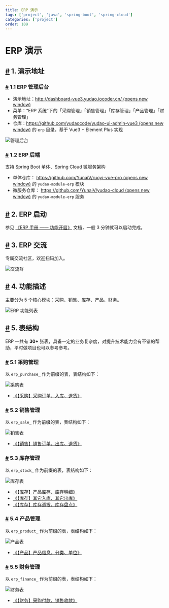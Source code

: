 ```yaml
---
title: ERP 演示
tags: ['project', 'java', 'spring-boot', 'spring-cloud']
categories: ['project']
order: 109
---
```

# ERP 演示

## [#](#_1-演示地址) 1. 演示地址

 ### [#](#_1-1-erp-管理后台) 1.1 ERP 管理后台

 * 演示地址：[http://dashboard-vue3.yudao.iocoder.cn/  (opens new window)](http://dashboard-vue3.yudao.iocoder.cn/)
* 菜单：“ERP 系统”下的「采购管理」「销售管理」「库存管理」「产品管理」「财务管理」
* 仓库：[https://github.com/yudaocode/yudao-ui-admin-vue3  (opens new window)](https://github.com/yudaocode/yudao-ui-admin-vue3) 的 `erp` 目录，基于 Vue3 + Element Plus 实现

 ![管理后台](https://doc.iocoder.cn/img/ERP%E6%89%8B%E5%86%8C/%E5%8A%9F%E8%83%BD%E6%BC%94%E7%A4%BA/%E7%AE%A1%E7%90%86%E5%90%8E%E5%8F%B0.png)

 ### [#](#_1-2-erp-后端) 1.2 ERP 后端

 支持 Spring Boot 单体、Spring Cloud 微服务架构

 * 单体仓库： [https://github.com/YunaiV/ruoyi-vue-pro  (opens new window)](https://github.com/YunaiV/ruoyi-vue-pro) 的 `yudao-module-erp` 模块
* 微服务仓库： [https://github.com/YunaiV/yudao-cloud  (opens new window)](https://github.com/YunaiV/yudao-cloud) 的 `yudao-module-erp` 服务

 ## [#](#_2-erp-启动) 2. ERP 启动

 参见 [《ERP 手册 —— 功能开启》](/erp/build/) 文档，一般 3 分钟就可以启动完成。

 ## [#](#_3-erp-交流) 3. ERP 交流

 专属交流社区，欢迎扫码加入。

 ![交流群](https://doc.iocoder.cn/img/ad/zsxq_erp.png)

 ## [#](#_4-功能描述) 4. 功能描述

 主要分为 5 个核心模块：采购、销售、库存、产品、财务。

 ![ERP 功能列表](https://doc.iocoder.cn/img/common/erp-feature.png)

 ## [#](#_5-表结构) 5. 表结构

 ERP 一共有 **30+** 张表，具备一定的业务复杂度，对提升技术能力会有不错的帮助，平时做项目也可以参考参考。

 ### [#](#_5-1-采购管理) 5.1 采购管理

 以 `erp_purchase_` 作为前缀的表，表结构如下：

 ![采购表](https://doc.iocoder.cn/img/ERP%E6%89%8B%E5%86%8C/%E5%8A%9F%E8%83%BD%E6%BC%94%E7%A4%BA/%E9%87%87%E8%B4%AD%E8%A1%A8.png)

 * [《【采购】采购订单、入库、退货》](/erp/purchase/)

 ### [#](#_5-2-销售管理) 5.2 销售管理

 以 `erp_sale_` 作为前缀的表，表结构如下：

 ![销售表](https://doc.iocoder.cn/img/ERP%E6%89%8B%E5%86%8C/%E5%8A%9F%E8%83%BD%E6%BC%94%E7%A4%BA/%E9%94%80%E5%94%AE%E8%A1%A8.png)

 * [《【销售】销售订单、出库、退货》](/erp/sale/)

 ### [#](#_5-3-库存管理) 5.3 库存管理

 以 `erp_stock_` 作为前缀的表，表结构如下：

 ![库存表](https://doc.iocoder.cn/img/ERP%E6%89%8B%E5%86%8C/%E5%8A%9F%E8%83%BD%E6%BC%94%E7%A4%BA/%E5%BA%93%E5%AD%98%E8%A1%A8.png)

 * [《【库存】产品库存、库存明细》](/erp/stock/)
* [《【库存】其它入库、其它出库》](/erp/stock-in-out/)
* [《【库存】库存调拨、库存盘点》](/erp/stock-move-check/)

 ### [#](#_5-4-产品管理) 5.4 产品管理

 以 `erp_product_` 作为前缀的表，表结构如下：

 ![产品表](https://doc.iocoder.cn/img/ERP%E6%89%8B%E5%86%8C/%E5%8A%9F%E8%83%BD%E6%BC%94%E7%A4%BA/%E4%BA%A7%E5%93%81%E8%A1%A8.png)

 * [《【产品】产品信息、分类、单位》](/erp/product/)

 ### [#](#_5-5-财务管理) 5.5 财务管理

 以 `erp_finance_` 作为前缀的表，表结构如下：

 ![财务表](https://doc.iocoder.cn/img/ERP%E6%89%8B%E5%86%8C/%E5%8A%9F%E8%83%BD%E6%BC%94%E7%A4%BA/%E8%B4%A2%E5%8A%A1%E8%A1%A8.png)

 * [《【财务】采购付款、销售收款》](/erp/finance-payment-receipt/)
